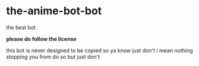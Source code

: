 # the-anime-bot-bot
the best bot

**please do follow the license**

this bot is never designed to be copied so ya know just don't i mean nothing stopping you from do so but just don't
